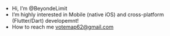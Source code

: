 - Hi, I’m @BeyondeLimit
- I’m highly interested in Mobile (native iOS) and cross-platform (Flutter/Dart) developemnt!
- How to reach me votemap62@gmail.com
